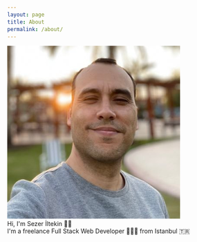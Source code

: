 ```yaml
---
layout: page
title: About
permalink: /about/
---
```


<div class="about-container">
<div id="photo">
<img src="./assets/images/author.jpg" alt="author">
</div>
<div id="text">
Hi, I'm Sezer İltekin 👋🏼 <br/>I'm a freelance Full Stack Web Developer 👨🏻‍💻 from Istanbul 🇹🇷
</div>
</div>


